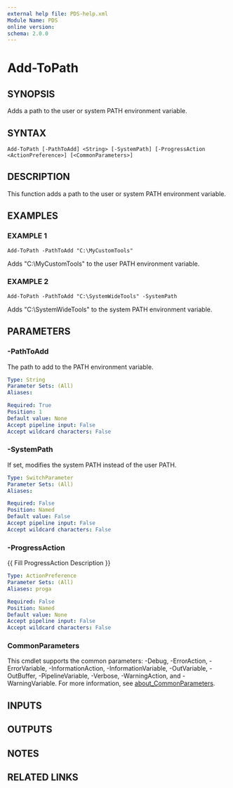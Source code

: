 ```yaml
---
external help file: PDS-help.xml
Module Name: PDS
online version:
schema: 2.0.0
---
```


# Add-ToPath

## SYNOPSIS
Adds a path to the user or system PATH environment variable.

## SYNTAX

```
Add-ToPath [-PathToAdd] <String> [-SystemPath] [-ProgressAction <ActionPreference>] [<CommonParameters>]
```

## DESCRIPTION
This function adds a path to the user or system PATH environment variable.

## EXAMPLES

### EXAMPLE 1
```
Add-ToPath -PathToAdd "C:\MyCustomTools"
```

Adds "C:\MyCustomTools" to the user PATH environment variable.

### EXAMPLE 2
```
Add-ToPath -PathToAdd "C:\SystemWideTools" -SystemPath
```

Adds "C:\SystemWideTools" to the system PATH environment variable.

## PARAMETERS

### -PathToAdd
The path to add to the PATH environment variable.

```yaml
Type: String
Parameter Sets: (All)
Aliases:

Required: True
Position: 1
Default value: None
Accept pipeline input: False
Accept wildcard characters: False
```

### -SystemPath
If set, modifies the system PATH instead of the user PATH.

```yaml
Type: SwitchParameter
Parameter Sets: (All)
Aliases:

Required: False
Position: Named
Default value: False
Accept pipeline input: False
Accept wildcard characters: False
```

### -ProgressAction
{{ Fill ProgressAction Description }}

```yaml
Type: ActionPreference
Parameter Sets: (All)
Aliases: proga

Required: False
Position: Named
Default value: None
Accept pipeline input: False
Accept wildcard characters: False
```

### CommonParameters
This cmdlet supports the common parameters: -Debug, -ErrorAction, -ErrorVariable, -InformationAction, -InformationVariable, -OutVariable, -OutBuffer, -PipelineVariable, -Verbose, -WarningAction, and -WarningVariable. For more information, see [about_CommonParameters](http://go.microsoft.com/fwlink/?LinkID=113216).

## INPUTS

## OUTPUTS

## NOTES

## RELATED LINKS

